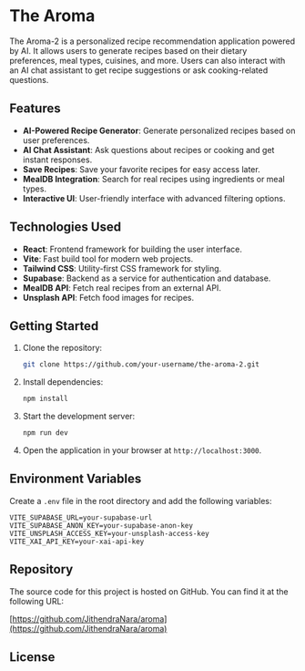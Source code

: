 # The Aroma

The Aroma-2 is a personalized recipe recommendation application powered by AI. It allows users to generate recipes based on their dietary preferences, meal types, cuisines, and more. Users can also interact with an AI chat assistant to get recipe suggestions or ask cooking-related questions.

## Features

- **AI-Powered Recipe Generator**: Generate personalized recipes based on user preferences.
- **AI Chat Assistant**: Ask questions about recipes or cooking and get instant responses.
- **Save Recipes**: Save your favorite recipes for easy access later.
- **MealDB Integration**: Search for real recipes using ingredients or meal types.
- **Interactive UI**: User-friendly interface with advanced filtering options.

## Technologies Used

- **React**: Frontend framework for building the user interface.
- **Vite**: Fast build tool for modern web projects.
- **Tailwind CSS**: Utility-first CSS framework for styling.
- **Supabase**: Backend as a service for authentication and database.
- **MealDB API**: Fetch real recipes from an external API.
- **Unsplash API**: Fetch food images for recipes.

## Getting Started

1. Clone the repository:
   ```bash
   git clone https://github.com/your-username/the-aroma-2.git
   ```

2. Install dependencies:
   ```bash
   npm install
   ```

3. Start the development server:
   ```bash
   npm run dev
   ```

4. Open the application in your browser at `http://localhost:3000`.

## Environment Variables

Create a `.env` file in the root directory and add the following variables:

```env
VITE_SUPABASE_URL=your-supabase-url
VITE_SUPABASE_ANON_KEY=your-supabase-anon-key
VITE_UNSPLASH_ACCESS_KEY=your-unsplash-access-key
VITE_XAI_API_KEY=your-xai-api-key
```

## Repository

The source code for this project is hosted on GitHub. You can find it at the following URL:

[https://github.com/JithendraNara/aroma](https://github.com/JithendraNara/aroma)

## License

